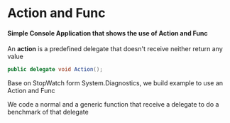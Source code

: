 # Action and Func
#### Simple Console Application that shows the use of Action and Func

An **action** is a predefined delegate that doesn't receive neither return any value

```c#
public delegate void Action();
```

Base on StopWatch form System.Diagnostics, we build example to use an Action and Func

We code a normal and a generic function that receive a delegate to do a benchmark of that delegate
